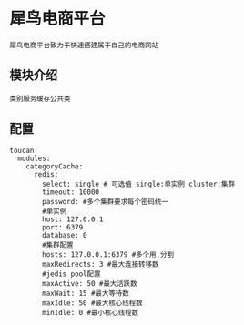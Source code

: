 # 犀鸟电商平台

    犀鸟电商平台致力于快速搭建属于自己的电商网站

## 模块介绍
    类别服务缓存公共类
    
    
## 配置
    toucan:
      modules:
        categoryCache:
          redis:
            select: single # 可选值 single:单实例 cluster:集群
            timeout: 10000
            password: #多个集群要求每个密码统一
            #单实例
            host: 127.0.0.1
            port: 6379
            database: 0
            #集群配置
            hosts: 127.0.0.1:6379 #多个用,分割
            maxRedirects: 3 #最大连接转移数
            #jedis pool配置
            maxActive: 50 #最大活跃数
            maxWait: 15 #最大等待数
            maxIdle: 50 #最大核心线程数
            minIdle: 0 #最小核心线程数